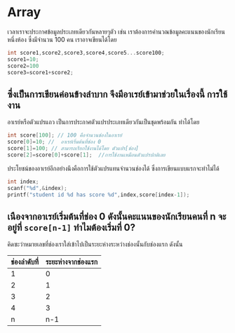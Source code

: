 Array
=====
เวลาเราจะประกาศข้อมูลประเภทเดียวกันหลายๆตัว เช่น เราต้องการคำนวณข้อมูลคะแนนของนักเรียนหนึ่งห้อง ซึ่งมีจำนวน 100 คน เราอาจเขียนได้โดย
```cpp
int score1,score2,score3,score4,score5...score100;
score1=10;
score2=100
score3=score1+score2;
```
ซึ่งเป็นการเขียนค่อนข้างลำบาก จึงมีอาเรย์เข้ามาช่วยในเรื่องนี้ 
การใช้งาน
------------
อาเรย์หรือตัวแปรแถว เป็นการประกาศตัวแปรประเภทเดียวกันเป็นชุดพร้อมกัน ทำได้โดย
```cpp
int score[100]; // 100 คือจำนวนช่องในอาเรย์
score[0]=10; //  อาเรย์เริ่มต้นที่ช่อง 0
score[1]=100; // สามารถเรียกใช้งานได้โดย ตัวแปร[ช่อง]
score[2]=score[0]+score[1];  //การใช้งานเหมือนตัวแปรปกติเลย
```
ประโยชน์ของอาเรย์อีกอย่างนึงคือการใช้ตัวแปรแทนจำนวนช่องได้ ซึ่งการเขียนแบบแรกจะทำไม่ได้
```cpp
int index;
scanf("%d",&index);
printf("student id %d has score %d",index,score[index-1]);
```
เนืองจากอาเรย์เริ่มต้นที่ช่อง 0 ดังนั้นคะแนนของนักเรียนคนที่ n จะอยู่ที่ `score[n-1]`
ทำไมต้องเริ่มที่ 0?
-------------
คิดซะว่าหมายเลขที่ช่องเราใส่เข้าไปเป็นระยะห่างระหว่างช่องนั้นกับช่องแรก ดังนั้น

|ช่องลำดับที่|ระยะห่างจากช่องแรก|
|--------|--------------|
|1|0|
|2|1|
|3|2|
|4|3|
|n|n-1|


